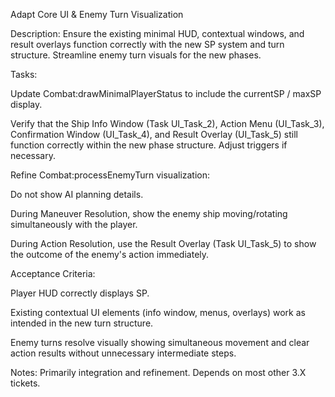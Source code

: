 Adapt Core UI & Enemy Turn Visualization

Description: Ensure the existing minimal HUD, contextual windows, and result overlays function correctly with the new SP system and turn structure. Streamline enemy turn visuals for the new phases.

Tasks:

Update Combat:drawMinimalPlayerStatus to include the currentSP / maxSP display.

Verify that the Ship Info Window (Task UI_Task_2), Action Menu (UI_Task_3), Confirmation Window (UI_Task_4), and Result Overlay (UI_Task_5) still function correctly within the new phase structure. Adjust triggers if necessary.

Refine Combat:processEnemyTurn visualization:

Do not show AI planning details.

During Maneuver Resolution, show the enemy ship moving/rotating simultaneously with the player.

During Action Resolution, use the Result Overlay (Task UI_Task_5) to show the outcome of the enemy's action immediately.

Acceptance Criteria:

Player HUD correctly displays SP.

Existing contextual UI elements (info window, menus, overlays) work as intended in the new turn structure.

Enemy turns resolve visually showing simultaneous movement and clear action results without unnecessary intermediate steps.

Notes: Primarily integration and refinement. Depends on most other 3.X tickets.